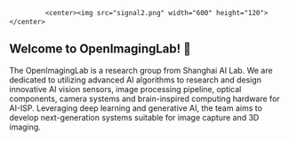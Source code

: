             <center><img src="signal2.png" width="600" height="120"></center>

## Welcome to OpenImagingLab! 👋

The OpenImagingLab is a research group from Shanghai AI Lab. We are dedicated to utilizing advanced AI algorithms to research and design innovative AI vision sensors, image processing pipeline, optical components, camera systems and brain-inspired computing hardware for AI-ISP. Leveraging deep learning and generative AI, the team aims to develop next-generation systems suitable for image capture and 3D imaging.
